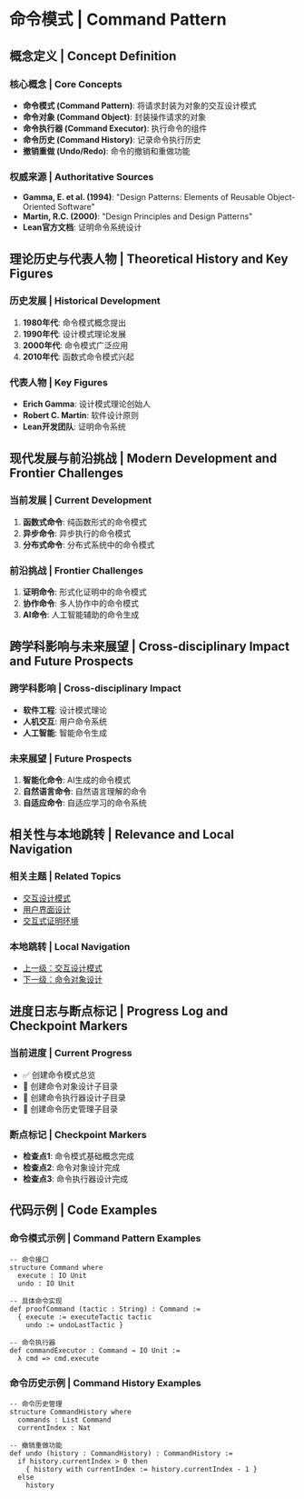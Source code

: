 # 命令模式 | Command Pattern

## 概念定义 | Concept Definition

### 核心概念 | Core Concepts

- **命令模式 (Command Pattern)**: 将请求封装为对象的交互设计模式
- **命令对象 (Command Object)**: 封装操作请求的对象
- **命令执行器 (Command Executor)**: 执行命令的组件
- **命令历史 (Command History)**: 记录命令执行历史
- **撤销重做 (Undo/Redo)**: 命令的撤销和重做功能

### 权威来源 | Authoritative Sources

- **Gamma, E. et al. (1994)**: "Design Patterns: Elements of Reusable Object-Oriented Software"
- **Martin, R.C. (2000)**: "Design Principles and Design Patterns"
- **Lean官方文档**: 证明命令系统设计

## 理论历史与代表人物 | Theoretical History and Key Figures

### 历史发展 | Historical Development

1. **1980年代**: 命令模式概念提出
2. **1990年代**: 设计模式理论发展
3. **2000年代**: 命令模式广泛应用
4. **2010年代**: 函数式命令模式兴起

### 代表人物 | Key Figures

- **Erich Gamma**: 设计模式理论创始人
- **Robert C. Martin**: 软件设计原则
- **Lean开发团队**: 证明命令系统

## 现代发展与前沿挑战 | Modern Development and Frontier Challenges

### 当前发展 | Current Development

1. **函数式命令**: 纯函数形式的命令模式
2. **异步命令**: 异步执行的命令模式
3. **分布式命令**: 分布式系统中的命令模式

### 前沿挑战 | Frontier Challenges

1. **证明命令**: 形式化证明中的命令模式
2. **协作命令**: 多人协作中的命令模式
3. **AI命令**: 人工智能辅助的命令生成

## 跨学科影响与未来展望 | Cross-disciplinary Impact and Future Prospects

### 跨学科影响 | Cross-disciplinary Impact

- **软件工程**: 设计模式理论
- **人机交互**: 用户命令系统
- **人工智能**: 智能命令生成

### 未来展望 | Future Prospects

1. **智能化命令**: AI生成的命令模式
2. **自然语言命令**: 自然语言理解的命令
3. **自适应命令**: 自适应学习的命令系统

## 相关性与本地跳转 | Relevance and Local Navigation

### 相关主题 | Related Topics

- [交互设计模式](../01-总览.md)
- [用户界面设计](../01-总览.md)
- [交互式证明环境](../../01-总览.md)

### 本地跳转 | Local Navigation

- [上一级：交互设计模式](../01-总览.md)
- [下一级：命令对象设计](02-命令对象设计/01-总览.md)

## 进度日志与断点标记 | Progress Log and Checkpoint Markers

### 当前进度 | Current Progress

- ✅ 创建命令模式总览
- 🔄 创建命令对象设计子目录
- 🔄 创建命令执行器设计子目录
- 🔄 创建命令历史管理子目录

### 断点标记 | Checkpoint Markers

- **检查点1**: 命令模式基础概念完成
- **检查点2**: 命令对象设计完成
- **检查点3**: 命令执行器设计完成

## 代码示例 | Code Examples

### 命令模式示例 | Command Pattern Examples

```lean
-- 命令接口
structure Command where
  execute : IO Unit
  undo : IO Unit

-- 具体命令实现
def proofCommand (tactic : String) : Command :=
  { execute := executeTactic tactic
    undo := undoLastTactic }

-- 命令执行器
def commandExecutor : Command → IO Unit :=
  λ cmd => cmd.execute
```

### 命令历史示例 | Command History Examples

```lean
-- 命令历史管理
structure CommandHistory where
  commands : List Command
  currentIndex : Nat

-- 撤销重做功能
def undo (history : CommandHistory) : CommandHistory :=
  if history.currentIndex > 0 then
    { history with currentIndex := history.currentIndex - 1 }
  else
    history
```
